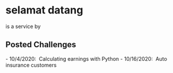 <h1> selamat datang </h1>
is a service by 

<h2> Posted Challenges </h2>
- 10/4/2020: &nbspCalculating earnings with Python
- 10/16/2020: &nbspAuto insurance customers
